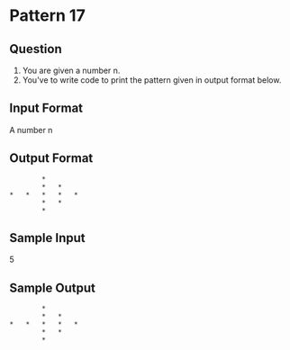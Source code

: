 # Pattern 17

## Question

1. You are given a number n.
2. You've to write code to print the pattern given in output format below.

## Input Format

A number n

## Output Format
```
		*	
		*	*	
*	*	*	*	*	
		*	*	
		*	
```

## Sample Input

5

## Sample Output
```
		*	
		*	*	
*	*	*	*	*	
		*	*	
		*	
```
